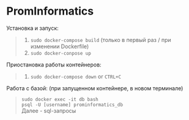 # PromInformatics

Установка и запуск:

>1. `sudo docker-compose build` (только в первый раз / при изменении Dockerfile)
>2. `sudo docker-conpose up`

Приостановка работы контейнеров:
>1. `sudo docker-compose down` or `CTRL+C`

Работа с базой:
(при запущенном контейнере, в новом терминале)
>`sudo docker exec -it db bash`\
> `psql -U [username] prominformatics_db`\
> Далее - sql-запросы



